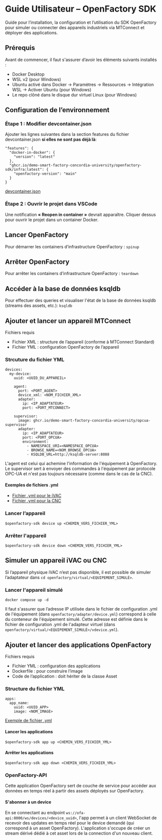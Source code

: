# Guide Utilisateur – OpenFactory SDK
Guide pour l’installation, la configuration et l’utilisation du SDK OpenFactory pour simuler ou connecter des appareils industriels via MTConnect et déployer des applications.

## Prérequis
Avant de commencer, il faut s'assurer d’avoir les éléments suivants installés :
- Docker Desktop
- WSL v2 (pour Windows)
- Ubuntu activé dans Docker
→ Paramètres → Ressources → Intégration WSL → Activer Ubuntu (pour Windows)
- Le repo clôné dans le disque dur virtuel Linux (pour Windows)

## Configuration de l’environnement
### Étape 1 : Modifier devcontainer.json
Ajouter les lignes suivantes dans la section features du fichier devcontainer.json **si elles ne sont pas déjà là**:
```
"features": {
  "docker-in-docker": {
    "version": "latest"
  },
  "ghcr.io/demo-smart-factory-concordia-university/openfactory-sdk/infra:latest": {
    "openfactory-version": "main"
  }
}
```
[devcontainer.json](.devcontainer/devcontainer.json)

### Étape 2 : Ouvrir le projet dans VSCode
Une notification **« Reopen in container »** devrait apparaître. Cliquer dessus pour ouvrir le projet dans un container Docker.

## Lancer OpenFactory
Pour démarrer les containers d’infrastructure OpenFactory :
`spinup`

## Arrêter OpenFactory
Pour arrêter les containers d’infrastructure OpenFactory :
`teardown`

## Accéder à la base de données ksqldb
Pour effectuer des queries et visualiser l'état de la base de données ksqldb (streams des assets, etc.):
`ksqldb`

## Ajouter et lancer un appareil MTConnect
Fichiers requis
- Fichier XML : structure de l’appareil (conforme à MTConnect Standard)
- Fichier YML : configuration OpenFactory de l’appareil

### Strcuture du fichier YML
```
devices:
  my-device:
    uuid: <UUID_DU_APPAREIL>

    agent:
      port: <PORT_AGENT>
      device_xml: <NOM_FICHIER_XML>
      adapter:
        ip: <IP_ADAPTATEUR>
        port: <PORT_MTCONNECT>

    supervisor:
      image: ghcr.io/demo-smart-factory-concordia-university/opcua-supervisor
      adapter:
        ip: <IP_ADAPTATEUR>
        port: <PORT_OPCUA>
        environment:
          - NAMESPACE_URI=<NAMESPACE_OPCUA>
          - BROWSE_NAME=<NOM_BROWSE_OPCUA>
          - KSQLDB_URL=http://ksqldb-server:8088
```
L'agent est celui qui achemine l'information de l'équipement à OpenFactory. Le supervisor sert à envoyer des commandes à l'équipement par protocole OPC-UA et n'est pas toujours nécessaire (comme dans le cas de la CNC).

#### Exemples de fichiers .yml
- [Fichier .yml pour le iVAC](/openfactory/adapter/ivac.yml)
- [Fichier .yml pour la CNC](/openfactory/adapter/cnc.yml)


### Lancer l’appareil
`$openfactory-sdk device up <CHEMIN_VERS_FICHIER_YML>`

### Arrêter l'appareil
`$openfactory-sdk device down <CHEMIN_VERS_FICHIER_YML>`

## Simuler un appareil iVAC ou CNC
Si l’appareil physique iVAC n’est pas disponible, il est possible de simuler l’adaptateur dans
`cd openfactory/virtual/<EQUIPEMENT_SIMULÉ>`.
### Lancer l'appareil simulé
`docker compose up -d`

Il faut s'assurer que l’adresse IP utilisée dans le fichier de configuration .yml de l'équipement (dans `openfactory/adapter/device.yml`) correspond à celle du conteneur de l'équipement simulé. Cette adresse est définie dans le fichier de configuration .yml de l'adapteur virtuel (dans `openfactory/virtual/<EQUIPEMENT_SIMULÉ>/vdevice.yml`).

## Ajouter et lancer des applications OpenFactory
Fichiers requis
- Fichier YML : configuration des applications
- Dockerfile : pour construire l’image
- Code de l’application : doit hériter de la classe Asset
### Structure du fichier YML
```
apps:
  app_name:
    uuid: <UUID_APP>
    image: <NOM_IMAGE>
```
[Exemple de fichier .yml](/openfactory/apps/apps.yml)

#### Lancer les applications
`$openfactory-sdk app up <CHEMIN_VERS_FICHIER_YML>`

#### Arrêter les applications
`$openfactory-sdk app down <CHEMIN_VERS_FICHIER_YML>`

### OpenFactory-API
Cette application OpenFactory sert de couche de service pour accéder aux données en temps réel à partir des assets déployés sur OpenFactory. 
#### S'abonner à un device
En se connectant au endpoint `ws://ofa-api:8000/ws/devices/<device_uuid>`, l'app permet à un client WebSocket de recevoir des updates en temps réel pour le device demandé (qui correspond à un asset OpenFactory). L'application s'occupe de créer un stream dérivé dédié à cet asset lors de la connection d'un nouveau client.






